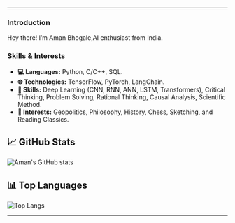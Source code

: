 
---

###  Introduction

Hey there! I’m Aman Bhogale,AI enthusiast from India.


### Skills & Interests

- **💻 Languages:** Python, C/C++, SQL.
- **🌐 Technologies:** TensorFlow, PyTorch, LangChain.
- **🧠 Skills:** Deep Learning (CNN, RNN, ANN, LSTM, Transformers), Critical Thinking, Problem Solving, Rational Thinking, Causal Analysis, Scientific Method.
- **🎨 Interests:** Geopolitics, Philosophy, History, Chess, Sketching, and Reading Classics.

## 📈 GitHub Stats

![Aman's GitHub stats](https://github-readme-stats.vercel.app/api?username=amanbhogale&show=reviews,discussions_started,discussions_answered,prs_merged,prs_merged_percentage)

## 📊 Top Languages

![Top Langs](https://github-readme-stats.vercel.app/api/top-langs/?username=amanbhogale&langs_count=8)



---



